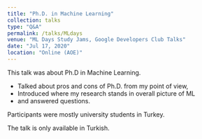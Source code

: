 ```yaml
---
title: "Ph.D. in Machine Learning"
collection: talks
type: "Q&A"
permalink: /talks/MLdays
venue: "ML Days Study Jams, Google Developers Club Talks"
date: "Jul 17, 2020"
location: "Online (AOE)"
---
```


This talk was about Ph.D in Machine Learning. 

- Talked about pros and cons of Ph.D. from my point of view,
- Introduced where my research stands in overall picture of ML 
- and answered questions. 

Participants were mostly university students in Turkey. 

The talk is only available in Turkish.
